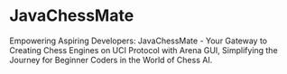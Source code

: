 # JavaChessMate
Empowering Aspiring Developers: JavaChessMate - Your Gateway to Creating Chess Engines on UCI Protocol with Arena GUI, Simplifying the Journey for Beginner Coders in the World of Chess AI.
